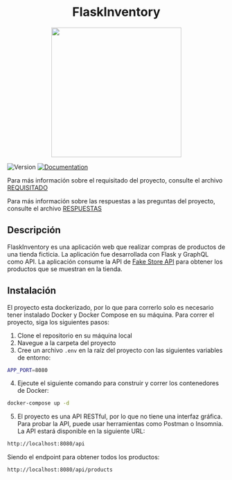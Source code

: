<h1 align="center"> FlaskInventory </h1>
<div align="center">
  <image src="./resources/Logo.png" align="center" width="300" height="300" />
</div>
<p>
  <img alt="Version" src="https://img.shields.io/badge/version-1.0-blue.svg?cacheSeconds=2592000" />
  <a href="empty" target="_blank">
    <img alt="Documentation" src="https://img.shields.io/badge/documentation-yes-brightgreen.svg" />
  </a>
</p>

Para más información sobre el requisitado del proyecto, consulte el archivo [REQUISITADO](docs/requirements/README.md)

Para más información sobre las respuestas a las preguntas del proyecto, consulte el archivo [RESPUESTAS](docs/answers/README.md)

## Descripción

FlaskInventory es una aplicación web que realizar compras de productos de una tienda ficticia. La aplicación fue desarrollada con Flask y GraphQL como API. La aplicación consume la API de [Fake Store API](https://fakestoreapi.com) para obtener los productos que se muestran en la tienda.

## Instalación

El proyecto esta dockerizado, por lo que para correrlo solo es necesario tener instalado Docker y Docker Compose en su máquina. Para correr el proyecto, siga los siguientes pasos:

1. Clone el repositorio en su máquina local
2. Navegue a la carpeta del proyecto
3. Cree un archivo `.env` en la raíz del proyecto con las siguientes variables de entorno:

```sh
APP_PORT=8080
```

4. Ejecute el siguiente comando para construir y correr los contenedores de Docker:

```sh
docker-compose up -d
```

5. El proyecto es una API RESTful, por lo que no tiene una interfaz gráfica. Para probar la API, puede usar herramientas como Postman o Insomnia. La API estará disponible en la siguiente URL:

```sh
http://localhost:8080/api
```

Siendo el endpoint para obtener todos los productos:

```sh
http://localhost:8080/api/products
```
